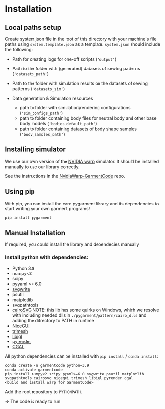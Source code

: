 # Installation

## Local paths setup 

Create system.json file in the root of this directory with your machine's file paths using `system.template.json` as a template. 
`system.json` should include the following: 
* Path for creating logs for one-off scripts (`'output'`)
* Path to the folder with (generated) datasets of sewing patterns (`'datasets_path'`)
* Path to the folder with simulation results on the datasets of sewing patterns (`'datasets_sim'`)

* Data generation & Simulation resources  
    * path to folder with simulation\rendering configurations (`'sim_configs_path'`)
    * path to folder containing body files for neutral body and other base body models (`'bodies_default_path'`)
    * path to folder containing datasets of body shape samples (`'body_samples_path'`)
    

## Installing simulator

We use our own version of the [NVIDIA warp](https://github.com/maria-korosteleva/NvidiaWarp-GarmentCode) simulator. It should be installed manually to use our library correctly.

See the instructions in the [NvidiaWarp-GarmentCode](https://github.com/maria-korosteleva/NvidiaWarp-GarmentCode) repo. 

## Using pip

With pip, you can install the core pygarment library and its dependencies to start writing your own garment programs!

```
pip install pygarment
```

## Manual Installation

If required, you could install the library and dependecies manually

### Install python with dependencies:

* Python 3.9
* numpy<2
* scipy
* pyyaml >= 6.0
* [svgwrite](https://pypi.org/project/svgwrite/)
* psutil
* matplotlib
* [svgpathtools](https://github.com/mathandy/svgpathtools)
* [cairoSVG](https://cairosvg.org/)
    NOTE: this lib has some quirks on Windows, which we resolve with including needed dlls in `./pygarment/pattern/cairo_dlls` and adding the ditrectory to PATH in runtime
* [NiceGUI](https://nicegui.io/#installation)
* [trimesh](https://trimesh.org/)
* [libigl](https://libigl.github.io/libigl-python-bindings/)
* [pyrender](https://pyrender.readthedocs.io/en/latest/index.html)
* [CGAL](https://pypi.org/project/cgal/)

All python dependencies can be installed with `pip install` / `conda install`:

```
conda create -n garmentcode python=3.9
conda activate garmentcode
pip install numpy<2 scipy pyaml>=6.0 svgwrite psutil matplotlib svgpathtools cairosvg nicegui trimesh libigl pyrender cgal
<build and install warp for GarmentCode>
```

Add the root repository to `PYTHONPATH`.

=> The code is ready to run
